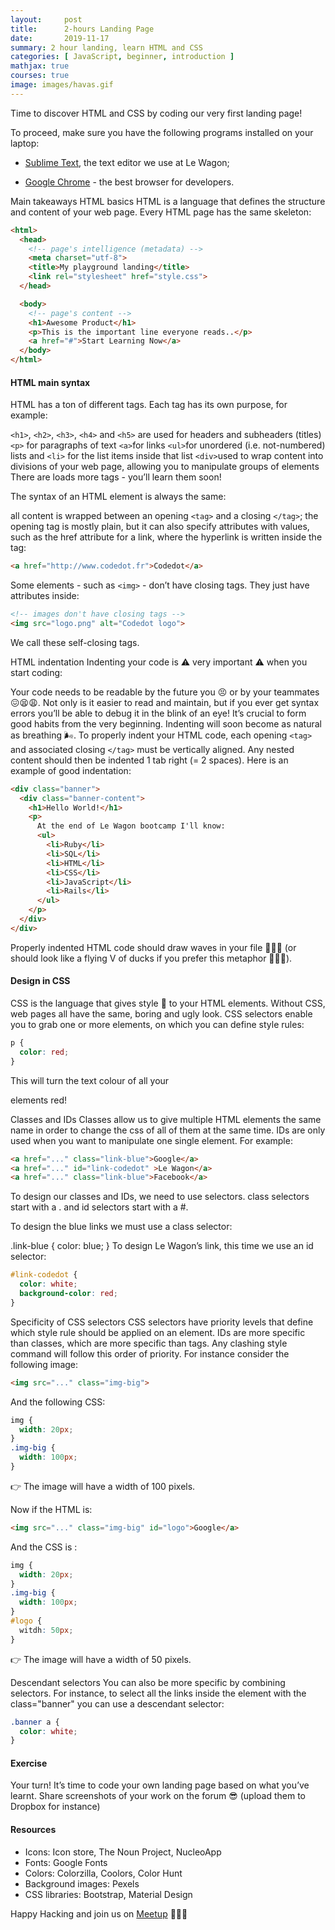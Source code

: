 ```yaml
---
layout:     post
title:      2-hours Landing Page
date:       2019-11-17
summary: 2 hour landing, learn HTML and CSS
categories: [ JavaScript, beginner, introduction ]
mathjax: true
courses: true
image: images/havas.gif
---
```


Time to discover HTML and CSS by coding our very first landing page!

To proceed, make sure you have the following programs installed on your laptop:


* [Sublime Text](), the text editor we use at Le Wagon;

* [Google Chrome]() - the best browser for developers.

Main takeaways
HTML basics
HTML is a language that defines the structure and content of your web page. Every HTML page has the same skeleton:

```html
<html>
  <head>
    <!-- page's intelligence (metadata) -->
    <meta charset="utf-8">
    <title>My playground landing</title>
    <link rel="stylesheet" href="style.css">
  </head>

  <body>
    <!-- page's content -->
    <h1>Awesome Product</h1>
    <p>This is the important line everyone reads..</p>
    <a href="#">Start Learning Now</a>
  </body>
</html>
```
#### HTML main syntax

HTML has a ton of different tags. Each tag has its own purpose, for example:

`<h1>`, `<h2>`,  `<h3>`, `<h4>` and `<h5>` are used for headers and subheaders (titles)
`<p>` for paragraphs of text
`<a>`for links
`<ul>`for unordered (i.e. not-numbered) lists and `<li>` for the list items inside that list
`<div>`used to wrap content into divisions of your web page, allowing you to manipulate groups of elements
There are loads more tags - you’ll learn them soon!

The syntax of an HTML element is always the same:

all content is wrapped between an opening `<tag>` and a closing `</tag>`;
the opening tag is mostly plain, but it can also specify attributes with values, such as the href attribute for a link, where the hyperlink is written inside the tag:

```html
<a href="http://www.codedot.fr">Codedot</a>
```
Some elements - such as `<img>` - don’t have closing tags. They just have attributes inside:

```html
<!-- images don't have closing tags -->
<img src="logo.png" alt="Codedot logo">
```
We call these self-closing tags.

HTML indentation
Indenting your code is ⚠️ very important ⚠️ when you start coding:

Your code needs to be readable by the future you 😣 or by your teammates 😖😫😩.
Not only is it easier to read and maintain, but if you ever get syntax errors you’ll be able to debug it in the blink of an eye!
It’s crucial to form good habits from the very beginning. Indenting will soon become as natural as breathing 🌬.
To properly indent your HTML code, each opening `<tag>` and associated closing `</tag>` must be vertically aligned. Any nested content should then be indented 1 tab right (= 2 spaces). Here is an example of good indentation:

```html
<div class="banner">
  <div class="banner-content">
    <h1>Hello World!</h1>
    <p>
      At the end of Le Wagon bootcamp I'll know:
      <ul>
        <li>Ruby</li>
        <li>SQL</li>
        <li>HTML</li>
        <li>CSS</li>
        <li>JavaScript</li>
        <li>Rails</li>
      </ul>
    </p>
  </div>
</div>
```
Properly indented HTML code should draw waves in your file 🌊🌊🌊 (or should look like a flying V of ducks if you prefer this metaphor 🦆🦆🦆).

#### Design in CSS

CSS is the language that gives style 🎨 to your HTML elements.
Without CSS, web pages all have the same, boring and ugly look.
CSS selectors enable you to grab one or more elements, on which you can define style rules:

```css
p {
  color: red;
}
```
This will turn the text colour of all your <p> elements red!

Classes and IDs
Classes allow us to give multiple HTML elements the same name in order to change the css of all of them at the same time. IDs are only used when you want to manipulate one single element. For example:

```html
<a href="..." class="link-blue">Google</a>
<a href="..." id="link-codedot" >Le Wagon</a>
<a href="..." class="link-blue">Facebook</a>
```
To design our classes and IDs, we need to use selectors. class selectors start with a . and id selectors start with a #.

To design the blue links we must use a class selector:

.link-blue {
  color: blue;
}
To design Le Wagon’s link, this time we use an id selector:

```css
#link-codedot {
  color: white;
  background-color: red;
}
```

Specificity of CSS selectors
CSS selectors have priority levels that define which style rule should be applied on an element. IDs are more specific than classes, which are more specific than tags. Any clashing style command will follow this order of priority. For instance consider the following image:

```html
<img src="..." class="img-big">
```
And the following CSS:

```css
img {
  width: 20px;
}
.img-big {
  width: 100px;
}
```
👉 The image will have a width of 100 pixels.

Now if the HTML is:

```html
<img src="..." class="img-big" id="logo">Google</a>
```
And the CSS is :

```css
img {
  width: 20px;
}
.img-big {
  width: 100px;
}
#logo {
  witdh: 50px;
}
```
👉 The image will have a width of 50 pixels.

Descendant selectors
You can also be more specific by combining selectors. For instance, to select all the links inside the element with the class="banner" you can use a descendant selector:

```css
.banner a {
  color: white;
}
```
#### Exercise

Your turn! It’s time to code your own landing page based on what you’ve learnt.
Share screenshots of your work on the forum 😎 (upload them to Dropbox for instance)

#### Resources

* Icons: Icon store, The Noun Project, NucleoApp
* Fonts: Google Fonts
* Colors: Colorzilla, Coolors, Color Hunt
* Background images: Pexels
* CSS libraries: Bootstrap, Material Design


Happy Hacking and join us on [Meetup](https://www.meetup.com/fr-FR/Apprendre-le-developpement-web/) 🚀🚀🚀
